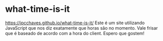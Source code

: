 # what-time-is-it
https://jpcchaves.github.io/what-time-is-it/
Este é um site utilizando JavaScript que nos diz exatamente que horas são no momento. Vale frisar que é baseado de acordo com a hora do client. Espero que gostem!
